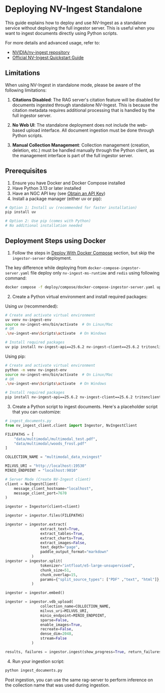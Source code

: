 <!--
  SPDX-FileCopyrightText: Copyright (c) 2025 NVIDIA CORPORATION & AFFILIATES. All rights reserved.
  SPDX-License-Identifier: Apache-2.0
-->

# Deploying NV-Ingest Standalone

This guide explains how to deploy and use NV-Ingest as a standalone service without deploying the full ingestor server. This is useful when you want to ingest documents directly using Python scripts.

For more details and advanced usage, refer to:
- [NVIDIA/nv-ingest repository](https://github.com/NVIDIA/nv-ingest)
- [Official NV-Ingest Quickstart Guide](https://github.com/NVIDIA/nv-ingest/blob/main/docs/docs/extraction/quickstart-guide.md)

## Limitations

When using NV-Ingest in standalone mode, please be aware of the following limitations:

1. **Citations Disabled**: The RAG server's citation feature will be disabled for documents ingested through standalone NV-Ingest. This is because the citation metadata requires additional processing that is handled by the full ingestor server.

2. **No Web UI**: The standalone deployment does not include the web-based upload interface. All document ingestion must be done through Python scripts.

3. **Manual Collection Management**: Collection management (creation, deletion, etc.) must be handled manually through the Python client, as the management interface is part of the full ingestor server.

## Prerequisites

1. Ensure you have Docker and Docker Compose installed
2. Have Python 3.13 or later installed
3. Have an NGC API key (see [Obtain an API Key](../quickstart.md#obtain-an-api-key))
4. Install a package manager (either uv or pip):
```bash
# Option 1: Install uv (recommended for faster installation)
pip install uv

# Option 2: Use pip (comes with Python)
# No additional installation needed
```

## Deployment Steps using Docker

1. Follow the steps in [Deploy With Docker Compose](quickstart.md#deploy-with-docker-compose) section, but skip the `ingestor-server` deployment.

The key difference while deploying from `docker-compose-ingestor-server.yaml` file deploy only `nv-ingest-ms-runtime` and `redis` using following command:
```bash
docker compose -f deploy/compose/docker-compose-ingestor-server.yaml up -d nv-ingest-ms-runtime redis
```

2. Create a Python virtual environment and install required packages:

Using uv (recommended):
```bash
# Create and activate virtual environment
uv venv nv-ingest-env
source nv-ingest-env/bin/activate  # On Linux/Mac
# OR
.\nv-ingest-env\Scripts\activate  # On Windows

# Install required packages
uv pip install nv-ingest-api==25.6.2 nv-ingest-client==25.6.2 tritonclient==2.57.0 pymilvus==2.5.8 pymilvus[model] pymilvus[bulk-writer]
```

Using pip:
```bash
# Create and activate virtual environment
python -m venv nv-ingest-env
source nv-ingest-env/bin/activate  # On Linux/Mac
# OR
.\nv-ingest-env\Scripts\activate  # On Windows

# Install required packages
pip install nv-ingest-api==25.6.2 nv-ingest-client==25.6.2 tritonclient==2.57.0 pymilvus==2.5.8 pymilvus[model] pymilvus[bulk-writer]
```

3. Create a Python script to ingest documents. Here's a placeholder script that you can customize:

```python
# ingest_documents.py
from nv_ingest_client.client import Ingestor, NvIngestClient

FILEPATHS = [
    "data/multimodal/multimodal_test.pdf",
    "data/multimodal/woods_frost.pdf"
]

COLLECTION_NAME = "multimodal_data_nvingest"

MILVUS_URI = "http://localhost:19530"
MINIO_ENDPOINT = "localhost:9010"

# Server Mode (Create NV-Ingest client)
client = NvIngestClient(
    message_client_hostname="localhost",
    message_client_port=7670
)

ingestor = Ingestor(client=client)

ingestor = ingestor.files(FILEPATHS)

ingestor = ingestor.extract(
                extract_text=True,
                extract_tables=True,
                extract_charts=True,
                extract_images=False,
                text_depth="page",
                paddle_output_format="markdown"
            )
ingestor = ingestor.split(
                tokenizer="intfloat/e5-large-unsupervised",
                chunk_size=51,
                chunk_overlap=15,
                params={"split_source_types": ["PDF" ,"text", "html"]},
            )

ingestor = ingestor.embed()

ingestor = ingestor.vdb_upload(
                collection_name=COLLECTION_NAME,
                milvus_uri=MILVUS_URI,
                minio_endpoint=MINIO_ENDPOINT,
                sparse=False,
                enable_images=True,
                recreate=False,
                dense_dim=2048,
                stream=False
            )

results, failures = ingestor.ingest(show_progress=True, return_failures=True)
```

4. Run your ingestion script:
```bash
python ingest_documents.py
```
Post ingestion, you can use the same rag-server to perform inference on the collection name that was used during ingestion.
